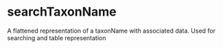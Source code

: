 # searchTaxonName

A flattened representation of a taxonName with associated data. Used for searching and table representation
